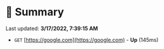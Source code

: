 # 📖 Summary
Last updated: **3/17/2022, 7:39:15 AM**

- `GET` [https://google.com](https://google.com) - **Up** (145ms)
